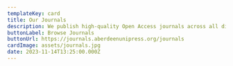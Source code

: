 ```yaml
---
templateKey: card
title: Our Journals
description: We publish high-quality Open Access journals across all disciplines.
buttonLabel: Browse Journals
buttonUrl: https://journals.aberdeenunipress.org/journals
cardImage: assets/journals.jpg
date: 2023-11-14T13:25:00.000Z
---
```


